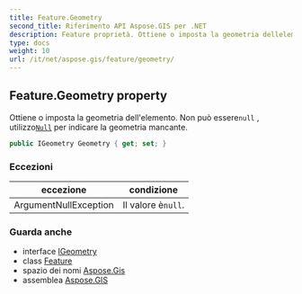 ```yaml
---
title: Feature.Geometry
second_title: Riferimento API Aspose.GIS per .NET
description: Feature proprietà. Ottiene o imposta la geometria dellelemento. Non può esserenull  utilizzoNull per indicare la geometria mancante.
type: docs
weight: 10
url: /it/net/aspose.gis/feature/geometry/
---
```

## Feature.Geometry property

Ottiene o imposta la geometria dell'elemento. Non può essere`null` , utilizzo[`Null`](../../../aspose.gis.geometries/geometry/null/) per indicare la geometria mancante.

```csharp
public IGeometry Geometry { get; set; }
```

### Eccezioni

| eccezione | condizione |
| --- | --- |
| ArgumentNullException | Il valore è`null`. |

### Guarda anche

* interface [IGeometry](../../../aspose.gis.geometries/igeometry/)
* class [Feature](../)
* spazio dei nomi [Aspose.Gis](../../feature/)
* assemblea [Aspose.GIS](../../../)


